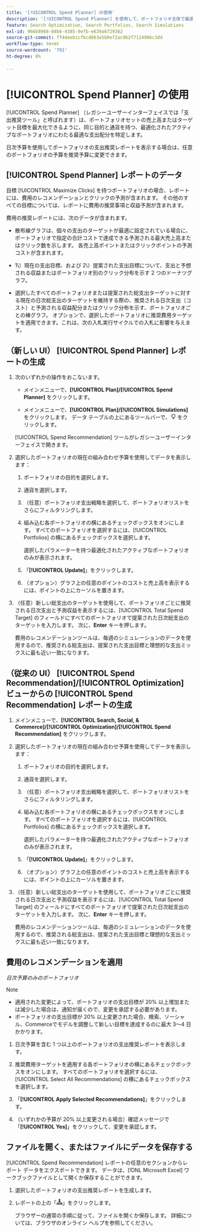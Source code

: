 ```yaml
---
title: '[!UICONTROL Spend Planner] の使用'
description: '[!UICONTROL Spend Planner] を使用して、ポートフォリオ全体で最適な支出配分を特定する方法を説明します。'
feature: Search Optimization, Search Portfolios, Search Simulations
exl-id: 966b8968-68b6-4385-9efb-e639a6729362
source-git-commit: ff4deeb1cfbcd863e5b0ef2ac9b2f7124906c3dd
workflow-type: tm+mt
source-wordcount: '791'
ht-degree: 0%

---
```


# [!UICONTROL Spend Planner] の使用

<!-- When this becomes a menu item, move file and TOC entry accordingly -->

[!UICONTROL Spend Planner] （レガシーユーザーインターフェイスでは「支出推奨ツール」と呼ばれます）は、ポートフォリオセットの売上高またはターゲット目標を最大化できるように、同じ目的と通貨を持つ、最適化されたアクティブなポートフォリオにわたる最適な支出配分を特定します。

日次予算を使用してポートフォリオの支出推奨レポートを表示する場合は、任意のポートフォリオの予算を推奨予算に変更できます。

## [!UICONTROL Spend Planner] レポートのデータ

目標 [!UICONTROL Maximize Clicks] を持つポートフォリオの場合、レポートには、費用のレコメンデーションとクリックの予測が含まれます。 その他のすべての目標については、レポートに費用の推奨事項と収益予測が含まれます。

費用の推奨レポートには、次のデータが含まれます。

* 散布線グラフは、個々の支出のターゲットが最適に設定されている場合に、ポートフォリオで指定の合計コストで達成できる予測される最大売上高またはクリック数を示します。 各売上高ポイントまたはクリックポイントの予測コストが含まれます。

* 1\）現在の支出目標、および 2\）提案された支出目標について、支出と予想される収益またはポートフォリオ別のクリック分布を示す 2 つのドーナツグラフ。

* 選択したすべてのポートフォリオまたは提案された総支出ターゲットに対する現在の日次総支出のターゲットを維持する際の、推奨される日次支出（コスト）と予測される収益配分またはクリック分布を示す、ポートフォリオごとの棒グラフ。 オプションで、選択したポートフォリオに推奨費用ターゲットを適用できます。これは、次の入札実行サイクルでの入札に影響を与えます。

## （新しい UI） [!UICONTROL Spend Planner] レポートの生成

1. 次のいずれかの操作をおこないます。

   * メインメニューで、**[!UICONTROL Plan]/[!UICONTROL Spend Planner]** をクリックします。

   * メインメニューで、**[!UICONTROL Plan]/[!UICONTROL Simulations]** をクリックします。 データ テーブルの上にあるツールバーで、![&#x200B; 費用プランナー &#x200B;](/help/search-social-commerce/assets/spend-planner-icon.png " 費用プランナー ") をクリックします。

   [!UICONTROL Spend Recommendation] ツールがレガシーユーザーインターフェイスで開きます。

1. 選択したポートフォリオの現在の組み合わせ予算を使用してデータを表示します：

   1. ポートフォリオの目的を選択します。

   1. 通貨を選択します。

   1. （任意）ポートフォリオ支出戦略を選択して、ポートフォリオリストをさらにフィルタリングします。

   1. 組み込む各ポートフォリオの横にあるチェックボックスをオンにします。 すべてのポートフォリオを選択するには、[!UICONTROL Portfolios] の横にあるチェックボックスを選択します。

      選択したパラメーターを持つ最適化されたアクティブなポートフォリオのみが表示されます。

   1. 「**[!UICONTROL Update]**」をクリックします。

   1. （オプション）グラフ上の任意のポイントのコストと売上高を表示するには、ポイントの上にカーソルを置きます。

1. （任意）新しい総支出のターゲットを使用して、ポートフォリオごとに推奨される日次支出と予測収益を表示するには、[!UICONTROL Total Spend Target] のフィールドにすべてのポートフォリオで提案された日次総支出のターゲットを入力します。 次に、**Enter** キーを押します。

   費用のレコメンデーションツールは、毎週のシミュレーションのデータを使用するので、推奨される総支出は、提案された支出目標と理想的な支出ミックスに最も近い一致になります。

## （従来の UI） [!UICONTROL Spend Recommendation]/[!UICONTROL Optimization] ビューからの [!UICONTROL Spend Recommendation] レポートの生成

1. メインメニューで、**[!UICONTROL Search, Social, & Commerce]/[!UICONTROL Optimization]/[!UICONTROL Spend Recommendation]** をクリックします。

1. 選択したポートフォリオの現在の組み合わせ予算を使用してデータを表示します：

   1. ポートフォリオの目的を選択します。

   1. 通貨を選択します。

   1. （任意）ポートフォリオ支出戦略を選択して、ポートフォリオリストをさらにフィルタリングします。

   1. 組み込む各ポートフォリオの横にあるチェックボックスをオンにします。 すべてのポートフォリオを選択するには、[!UICONTROL Portfolios] の横にあるチェックボックスを選択します。

      選択したパラメーターを持つ最適化されたアクティブなポートフォリオのみが表示されます。

   1. 「**[!UICONTROL Update]**」をクリックします。

   1. （オプション）グラフ上の任意のポイントのコストと売上高を表示するには、ポイントの上にカーソルを置きます。

1. （任意）新しい総支出のターゲットを使用して、ポートフォリオごとに推奨される日次支出と予測収益を表示するには、[!UICONTROL Total Spend Target] のフィールドにすべてのポートフォリオで提案された日次総支出のターゲットを入力します。 次に、**Enter** キーを押します。

   費用のレコメンデーションツールは、毎週のシミュレーションのデータを使用するので、推奨される総支出は、提案された支出目標と理想的な支出ミックスに最も近い一致になります。

## 費用のレコメンデーションを適用

*日次予算のみのポートフォリオ*

>[!NOTE]
>
>* 適用された変更によって、ポートフォリオの支出目標が 20% 以上増加または減少した場合は、通知が届くので、変更を承認する必要があります。
>* ポートフォリオの支出目標が 20% 以上変更された場合、検索、ソーシャル、Commerceでモデルを調整して新しい目標を達成するのに最大 3～4 日かかります。

1. 日次予算を含む 1 つ以上のポートフォリオの支出推奨レポートを表示します。

1. 推奨費用ターゲットを適用する各ポートフォリオの横にあるチェックボックスをオンにします。 すべてのポートフォリオを選択するには、[!UICONTROL Select All Recommendations] の横にあるチェックボックスを選択します。

1. 「**[!UICONTROL Apply Selected Recommendations]**」をクリックします。

1. （いずれかの予算が 20% 以上変更される場合）確認メッセージで「**[!UICONTROL Yes]**」をクリックして、変更を承認します。

## ファイルを開く、またはファイルにデータを保存する

[!UICONTROL Spend Recommendation] レポートの任意のセクションからレポート データをエクスポートできます。 データは、[!DNL Microsoft Excel] ワークブックファイルとして開くか保存することができます。

1. 選択したポートフォリオの支出推奨レポートを生成します。

1. レポートの上の「![&#x200B; ダウンロード &#x200B;](/help/search-social-commerce/assets/download-spend-recommendation.png " ダウンロード ")」をクリックします。

   ブラウザーの通常の手順に従って、ファイルを開くか保存します。  詳細については、ブラウザのオンライン ヘルプを参照してください。

